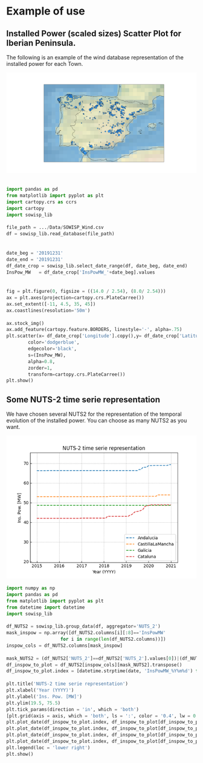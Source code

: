 # Example of use

## Installed Power (scaled sizes) Scatter Plot for Iberian Peninsula.
The following is an example of the wind database representation of the installed power for each Town.

![Town Scatter Plot Iberian Peninsula](https://github.com/matrasujaen/SOWISP/blob/main/Code/imgs/town_scatterplot.png)


```python

import pandas as pd
from matplotlib import pyplot as plt
import cartopy.crs as ccrs
import cartopy
import sowisp_lib

file_path = .../Data/SOWISP_Wind.csv
df = sowisp_lib.read_database(file_path)


date_beg = '20191231'
date_end = '20191231'
df_date_crop = sowisp_lib.select_date_range(df, date_beg, date_end)
InsPow_MW   = df_date_crop['InsPowMW_'+date_beg].values


fig = plt.figure(0, figsize = ((14.0 / 2.54), (8.0/ 2.54)))
ax = plt.axes(projection=cartopy.crs.PlateCarree())
ax.set_extent([-11, 4.5, 35, 45])
ax.coastlines(resolution='50m')

ax.stock_img()
ax.add_feature(cartopy.feature.BORDERS, linestyle='-', alpha=.75)
plt.scatter(x= df_date_crop['Longitude'].copy(),y= df_date_crop['Latitude'].copy(),
        color='dodgerblue',
        edgecolor='black',
        s=(InsPow_MW),
        alpha=0.8,
        zorder=1,
        transform=cartopy.crs.PlateCarree())
plt.show()
```



## Some NUTS-2 time serie representation 
We have chosen several NUTS2 for the representation of the temporal evolution of the installed power. You can choose as many NUTS2 as you want.

![NUTS-2 time serie representation](https://github.com/matrasujaen/SOWISP/blob/main/Code/imgs/NUTS2_timeserie.png)




```python
import numpy as np
import pandas as pd
from matplotlib import pyplot as plt
from datetime import datetime
import sowisp_lib

df_NUTS2 = sowisp_lib.group_data(df, aggregator='NUTS_2')
mask_inspow = np.array([df_NUTS2.columns[i][:8]=='InsPowMW'
                    for i in range(len(df_NUTS2.columns))])
inspow_cols = df_NUTS2.columns[mask_inspow]

mask_NUTS2 = (df_NUTS2['NUTS_2']==df_NUTS2['NUTS_2'].values[0])|(df_NUTS2['NUTS_2']==df_NUTS2['NUTS_2'].values[5])|(df_NUTS2['NUTS_2']==df_NUTS2['NUTS_2'].values[9])|(df_NUTS2['NUTS_2']==df_NUTS2['NUTS_2'].values[7])
df_inspow_to_plot = df_NUTS2[inspow_cols][mask_NUTS2].transpose()
df_inspow_to_plot.index = [datetime.strptime(date, 'InsPowMW_%Y%m%d') for date in df_inspow_to_plot.index]

plt.title('NUTS-2 time serie representation')
plt.xlabel('Year (YYYY)')
plt.ylabel('Ins. Pow. [MW]')
plt.ylim(19.5, 75.5)
plt.tick_params(direction = 'in', which = 'both')
[plt.grid(axis = axis, which = 'both', ls = ':', color = '0.4', lw = 0.5) for axis in ('x', 'y')]
plt.plot_date(df_inspow_to_plot.index, df_inspow_to_plot[df_inspow_to_plot.columns[0]].values, '--', label=df_NUTS2['NUTS_2'].values[0])
plt.plot_date(df_inspow_to_plot.index, df_inspow_to_plot[df_inspow_to_plot.columns[1]].values, '--', label=df_NUTS2['NUTS_2'].values[5])
plt.plot_date(df_inspow_to_plot.index, df_inspow_to_plot[df_inspow_to_plot.columns[2]].values, '--', label=df_NUTS2['NUTS_2'].values[9])
plt.plot_date(df_inspow_to_plot.index, df_inspow_to_plot[df_inspow_to_plot.columns[3]].values, '--', label=df_NUTS2['NUTS_2'].values[7])
plt.legend(loc = 'lower right')
plt.show()
```
